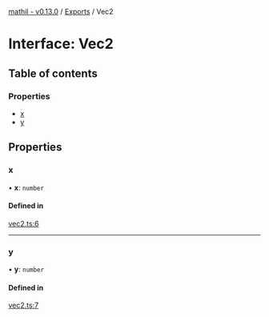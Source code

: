 [mathil - v0.13.0](../README.md) / [Exports](../modules.md) / Vec2

# Interface: Vec2

## Table of contents

### Properties

- [x](Vec2.md#x)
- [y](Vec2.md#y)

## Properties

### x

• **x**: `number`

#### Defined in

[vec2.ts:6](https://github.com/eransed/mathil/blob/0629cd8/src/vec2.ts#L6)

___

### y

• **y**: `number`

#### Defined in

[vec2.ts:7](https://github.com/eransed/mathil/blob/0629cd8/src/vec2.ts#L7)
